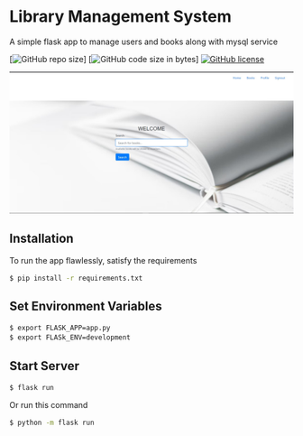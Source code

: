 # Library Management System
A simple flask app to manage users and books along with mysql service

[![GitHub repo size](https://img.shields.io/github/repo-size/Emmanuelbett67/Library-Management-System.svg?logo=github&style=social)] [![GitHub code size in bytes](https://img.shields.io/github/languages/code-size/Emmanuelbett67/Library-Management-System.svg?logo=git&style=social)] [![GitHub license](https://img.shields.io/github/license/Emmanuelbett67/Library-Management-System.svg?style=social&logo=github)](https://github.com/Emmanuelbett67/Library-Management-System/blob/master/LICENSE)

![Libray Management App - Flask](https://github.com/Emmanuelbett67/Library-Management-System/blob/main/ss/ss2.jpg?raw=true)


## Installation

To run the app flawlessly, satisfy the requirements
```bash
$ pip install -r requirements.txt
```

## Set Environment Variables
```bash
$ export FLASK_APP=app.py
$ export FLASk_ENV=development
```

## Start Server
```bash
$ flask run
```

Or run this command 
```bash
$ python -m flask run
```
